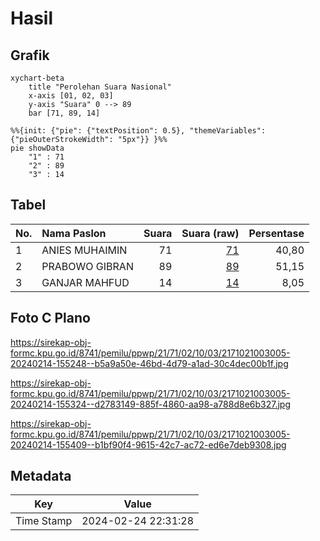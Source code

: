 # Hasil

## Grafik

```mermaid
xychart-beta
    title "Perolehan Suara Nasional"
    x-axis [01, 02, 03]
    y-axis "Suara" 0 --> 89
    bar [71, 89, 14]
```

```mermaid
%%{init: {"pie": {"textPosition": 0.5}, "themeVariables": {"pieOuterStrokeWidth": "5px"}} }%%
pie showData
    "1" : 71
    "2" : 89
    "3" : 14
```

## Tabel

| No. | Nama Paslon    | Suara | Suara (raw) | Persentase |
|:--- |:-------------- | -----:| -----------:| ----------:|
| 1   | ANIES MUHAIMIN | 71    | [71][p-1]   | 40,80      |
| 2   | PRABOWO GIBRAN | 89    | [89][p-2]   | 51,15      |
| 3   | GANJAR MAHFUD  | 14    | [14][p-3]   | 8,05       |


[p-1]: https://github.com/gigit-pemilu/pemilu-2024/blob/main/pilpres/hitung-suara/sub/21-kepulauan-riau/sub/71-kota-batam/sub/02-batu-ampar/sub/1003-batu-merah/sub/005-tps/sub/paslon-1.txt
[p-2]: https://github.com/gigit-pemilu/pemilu-2024/blob/main/pilpres/hitung-suara/sub/21-kepulauan-riau/sub/71-kota-batam/sub/02-batu-ampar/sub/1003-batu-merah/sub/005-tps/sub/paslon-2.txt
[p-3]: https://github.com/gigit-pemilu/pemilu-2024/blob/main/pilpres/hitung-suara/sub/21-kepulauan-riau/sub/71-kota-batam/sub/02-batu-ampar/sub/1003-batu-merah/sub/005-tps/sub/paslon-3.txt

## Foto C Plano

https://sirekap-obj-formc.kpu.go.id/8741/pemilu/ppwp/21/71/02/10/03/2171021003005-20240214-155248--b5a9a50e-46bd-4d79-a1ad-30c4dec00b1f.jpg

https://sirekap-obj-formc.kpu.go.id/8741/pemilu/ppwp/21/71/02/10/03/2171021003005-20240214-155324--d2783149-885f-4860-aa98-a788d8e6b327.jpg

https://sirekap-obj-formc.kpu.go.id/8741/pemilu/ppwp/21/71/02/10/03/2171021003005-20240214-155409--b1bf90f4-9615-42c7-ac72-ed6e7deb9308.jpg


## Metadata

| Key        | Value               |
| ---------- | ------------------- |
| Time Stamp | 2024-02-24 22:31:28 |



